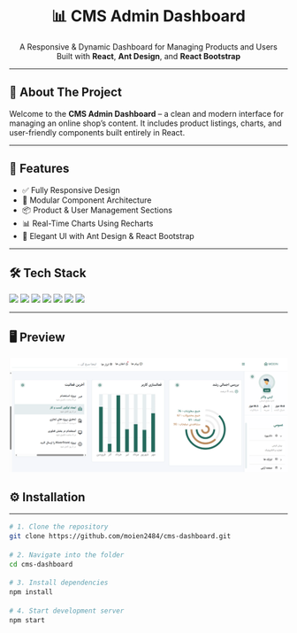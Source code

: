 <h1 align="center">📊 CMS Admin Dashboard</h1>
<p align="center">
  A Responsive & Dynamic Dashboard for Managing Products and Users  
  <br/>
  Built with <strong>React</strong>, <strong>Ant Design</strong>, and <strong>React Bootstrap</strong>
</p>

---

## 🧠 About The Project

Welcome to the **CMS Admin Dashboard** – a clean and modern interface for managing an online shop’s content. It includes product listings, charts, and user-friendly components built entirely in React.

---

## 🚀 Features

- ✅ Fully Responsive Design  
- 🧩 Modular Component Architecture  
- 📦 Product & User Management Sections  
- 📊 Real-Time Charts Using Recharts  
- 🎨 Elegant UI with Ant Design & React Bootstrap  

---

## 🛠️ Tech Stack

<p align="left">
  <img src="https://img.shields.io/badge/-React-61DAFB?style=flat&logo=react&logoColor=black" />
  <img src="https://img.shields.io/badge/-AntDesign-0170FE?style=flat&logo=antdesign&logoColor=white" />
  <img src="https://img.shields.io/badge/-ReactBootstrap-563D7C?style=flat&logo=bootstrap&logoColor=white" />
  <img src="https://img.shields.io/badge/-Recharts-FF4C4C?style=flat&logo=recharts&logoColor=white" />
  <img src="https://img.shields.io/badge/-JavaScript-F7DF1E?style=flat&logo=javascript&logoColor=black" />
  <img src="https://img.shields.io/badge/-HTML5-E34F26?style=flat&logo=html5&logoColor=white" />
  <img src="https://img.shields.io/badge/-CSS3-1572B6?style=flat&logo=css3&logoColor=white" />
</p>

---

## 🖥️ Preview

![Dashboard Preview](https://github.com/moien2484/cms-dashboard/blob/main/Apex_1746023532341.png?raw=true)

## ⚙️ Installation
---

```bash
# 1. Clone the repository
git clone https://github.com/moien2484/cms-dashboard.git

# 2. Navigate into the folder
cd cms-dashboard

# 3. Install dependencies
npm install

# 4. Start development server
npm start
